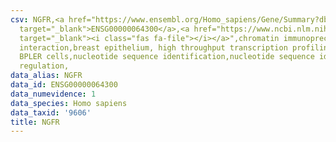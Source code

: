 ```yaml
---
csv: NGFR,<a href="https://www.ensembl.org/Homo_sapiens/Gene/Summary?db=core;g=ENSG00000064300"
  target="_blank">ENSG00000064300</a>,<a href="https://www.ncbi.nlm.nih.gov/pubmed/22863008"
  target="_blank"><i class="fas fa-file"></i></a>",chromatin immunoprecipitation assay,direct
  interaction,breast epithelium, high throughput transcription profiling by microarray,
  BPLER cells,nucleotide sequence identification,nucleotide sequence identification,transcriptional
  regulation,
data_alias: NGFR
data_id: ENSG00000064300
data_numevidence: 1
data_species: Homo sapiens
data_taxid: '9606'
title: NGFR
---
```

